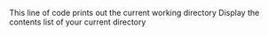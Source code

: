 This line of code prints out the current working directory
Display the contents list of your current directory
